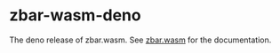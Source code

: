 # zbar-wasm-deno

The deno release of zbar.wasm. See [zbar.wasm](https://github.com/samsam2310/zbar.wasm) for the documentation.
